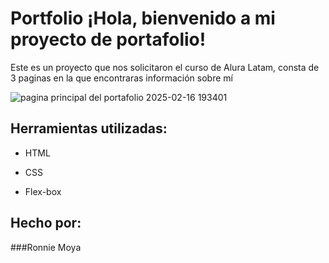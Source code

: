 # Portfolio ¡Hola, bienvenido a mi proyecto de portafolio!

Este es un proyecto que nos solicitaron el curso de Alura Latam, consta de 3 paginas en la que encontraras información sobre mí

![pagina principal del portafolio 2025-02-16 193401](https://github.com/user-attachments/assets/f4048b81-1528-4f53-8f33-63cfaee4c058)



## Herramientas utilizadas:

* HTML

* CSS

* Flex-box

## Hecho por:

###Ronnie Moya

